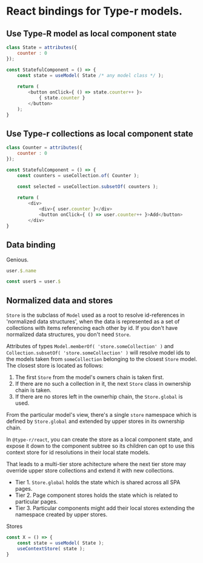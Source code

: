 # React bindings for Type-r models.

## Use Type-R model as local component state

```javascript
class State = attributes({
    counter : 0
});

const StatefulComponent = () => {
    const state = useModel( State /* any model class */ );
    
    return (
        <button onClick={ () => state.counter++ }>
            { state.counter }
        </button>
    );
}
```

## Use Type-r collections as local component state

```javascript
class Counter = attributes({
    counter : 0
});

const StatefulComponent = () => {
    const counters = useCollection.of( Counter );

    const selected = useCollection.subsetOf( counters );
    
    return (
        <div>
            <div>{ user.counter }</div>
            <button onClick={ () => user.counter++ }>Add</button>
        </div>
}
```

## Data binding

Genious.

```javascript
user.$.name

const user$ = user.$
```

## Normalized data and stores

`Store` is the subclass of `Model` used as a root to resolve id-references in 'normalized data structures', when 
the data is represented as a set of collections with items referencing each other by id. If you don't have normalized data structures, you don't need `Store`.

Attributes of types `Model.memberOf( 'store.someCollection' )` and `Collection.subsetOf( 'store.someCollection' )`
will resolve model ids to the models taken from `someCollection` belonging to the closest `Store` model. The closest
store is located as follows:

1) The first `Store` from the model's owners chain is taken first.
2) If there are no such a collection in it, the next `Store` class in ownership chain is taken.
3) If there are no stores left in the ownerhip chain, the `Store.global` is used.

From the particular model's view, there's a single `store` namespace which is defined by `Store.global` and
extended by upper stores in its ownership chain.

In `@type-r/react`, you can create the store as a local component state, and expose it down to the component subtree
so its children can opt to use this context store for id resolutions in their local state models.

That leads to a multi-tier store achitecture where the next tier store may override upper store collections and extend it with new collections.

- Tier 1. `Store.global` holds the state which is shared across all SPA pages.
- Tier 2. Page component stores holds the state which is related to particular pages.
- Tier 3. Particular components might add their local stores extending the namespace created by upper stores.

Stores
```javascript
const X = () => {
    const state = useModel( State );
    useContextStore( state );
}
```

